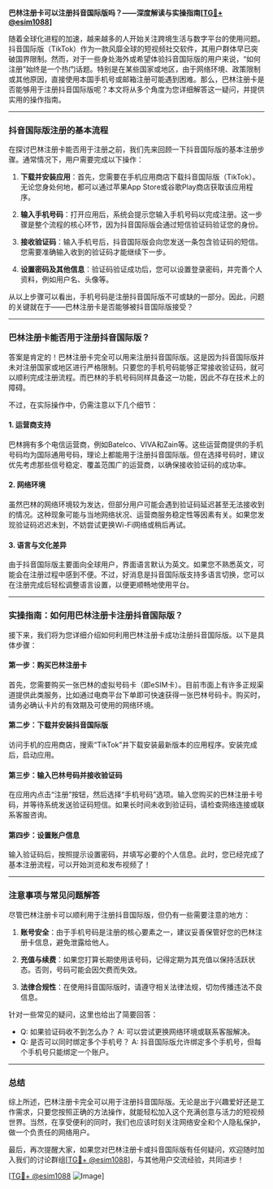 **巴林注册卡可以注册抖音国际版吗？——深度解读与实操指南[[TG💪+ @esim1088](https://t.me/s/esim1088)]**

随着全球化进程的加速，越来越多的人开始关注跨境生活与数字平台的使用问题。抖音国际版（TikTok）作为一款风靡全球的短视频社交软件，其用户群体早已突破国界限制。然而，对于一些身处海外或希望体验抖音国际版的用户来说，“如何注册”始终是一个热门话题。特别是在某些国家或地区，由于网络环境、政策限制或其他原因，直接使用本国手机号或邮箱注册可能遇到困难。那么，巴林注册卡是否能够用于注册抖音国际版呢？本文将从多个角度为您详细解答这一疑问，并提供实用的操作指南。

---

### 抖音国际版注册的基本流程

在探讨巴林注册卡能否用于注册之前，我们先来回顾一下抖音国际版的基本注册步骤。通常情况下，用户需要完成以下操作：

1. **下载并安装应用**：首先，您需要在手机应用商店下载抖音国际版（TikTok）。无论您身处何地，都可以通过苹果App Store或谷歌Play商店获取该应用程序。
   
2. **输入手机号码**：打开应用后，系统会提示您输入手机号码以完成注册。这一步骤是整个流程的核心环节，因为抖音国际版会通过短信验证码验证您的身份。

3. **接收验证码**：输入手机号后，抖音国际版会向您发送一条包含验证码的短信。您需要准确输入收到的验证码才能继续下一步。

4. **设置密码及其他信息**：验证码验证成功后，您可以设置登录密码，并完善个人资料，例如用户名、头像等。

从以上步骤可以看出，手机号码是注册抖音国际版不可或缺的一部分。因此，问题的关键就在于——巴林注册卡是否能够被抖音国际版接受？

---

### 巴林注册卡能否用于注册抖音国际版？

答案是肯定的！巴林注册卡完全可以用来注册抖音国际版。这是因为抖音国际版并未对注册国家或地区进行严格限制。只要您的手机号码能够正常接收验证码，就可以顺利完成注册流程。而巴林的手机号码同样具备这一功能，因此不存在技术上的障碍。

不过，在实际操作中，仍需注意以下几个细节：

#### 1. **运营商支持**
巴林拥有多个电信运营商，例如Batelco、VIVA和Zain等。这些运营商提供的手机号码均为国际通用号码，理论上都能用于注册抖音国际版。但在选择号码时，建议优先考虑那些信号稳定、覆盖范围广的运营商，以确保接收验证码的成功率。

#### 2. **网络环境**
虽然巴林的网络环境较为发达，但部分用户可能会遇到验证码延迟甚至无法接收到的情况。这种现象可能与当地网络状况、运营商服务稳定性等因素有关。如果您发现验证码迟迟未到，不妨尝试更换Wi-Fi网络或稍后再试。

#### 3. **语言与文化差异**
由于抖音国际版主要面向全球用户，界面语言默认为英文。如果您不熟悉英文，可能会在注册过程中感到不便。不过，好消息是抖音国际版支持多语言切换，您可以在注册完成后轻松调整语言设置，以便更顺畅地使用平台。

---

### 实操指南：如何用巴林注册卡注册抖音国际版？

接下来，我们将为您详细介绍如何利用巴林注册卡成功注册抖音国际版。以下是具体步骤：

#### 第一步：购买巴林注册卡
首先，您需要购买一张巴林的虚拟号码卡（即eSIM卡）。目前市面上有许多正规渠道提供此类服务，比如通过电商平台下单即可快速获得一张巴林号码卡。购买时，请务必确认卡片的有效期及可使用的网络环境。

#### 第二步：下载并安装抖音国际版
访问手机的应用商店，搜索“TikTok”并下载安装最新版本的应用程序。安装完成后，启动应用。

#### 第三步：输入巴林号码并接收验证码
在应用内点击“注册”按钮，然后选择“手机号码”选项。输入您购买的巴林注册卡号码，并等待系统发送验证码短信。如果长时间未收到验证码，请检查网络连接或联系客服咨询。

#### 第四步：设置账户信息
输入验证码后，按照提示设置密码，并填写必要的个人信息。此时，您已经完成了基本注册流程，可以开始浏览和发布视频了！

---

### 注意事项与常见问题解答

尽管巴林注册卡可以顺利用于注册抖音国际版，但仍有一些需要注意的地方：

1. **账号安全**：由于手机号码是注册的核心要素之一，建议妥善保管好您的巴林注册卡信息，避免泄露给他人。
   
2. **充值与续费**：如果您打算长期使用该号码，记得定期为其充值以保持活跃状态。否则，号码可能会因欠费而失效。

3. **法律合规性**：在使用抖音国际版时，请遵守相关法律法规，切勿传播违法不良信息。

针对一些常见的疑问，这里也给出了简要回答：
- Q: 如果验证码收不到怎么办？
  A: 可以尝试更换网络环境或联系客服解决。
- Q: 是否可以同时绑定多个手机号？
  A: 抖音国际版允许绑定多个手机号，但每个手机号只能绑定一个账户。

---

### 总结

综上所述，巴林注册卡完全可以用于注册抖音国际版。无论是出于兴趣爱好还是工作需求，只要您按照正确的方法操作，就能轻松加入这个充满创意与活力的短视频世界。当然，在享受便利的同时，我们也应该时刻关注网络安全和个人隐私保护，做一个负责任的网络用户。

最后，再次提醒大家，如果您对巴林注册卡或抖音国际版有任何疑问，欢迎随时加入我们的讨论群组[[TG💪+ @esim1088](https://t.me/s/esim1088)]，与其他用户交流经验，共同进步！

[[TG💪+ @esim1088](https://t.me/s/esim1088) ![Image](https://i.postimg.cc/4NQfJmqS/Snipaste-2025-05-13-00-14-12.png)]